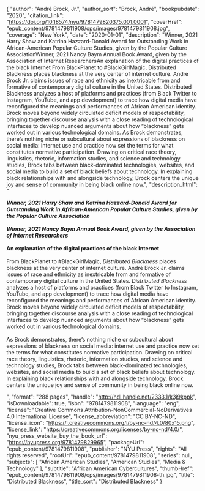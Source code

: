 {
  "author": "André Brock, Jr.",
  "author_sort": "Brock, André",
  "bookpubdate": "2020",
  "citation_link": "https://doi.org/10.18574/nyu/9781479820375.001.0001",
  "coverHref": "epub_content/9781479811908/ops/images/9781479811908.jpg",
  "coverage": "New York",
  "date": "2020-01-01",
  "description": "Winner, 2021 Harry Shaw and Katrina Hazzard-Donald Award for Outstanding Work in African-American Popular Culture Studies, given by the Popular Culture AssociationWinner, 2021 Nancy Baym Annual Book Award, given by the Association of Internet ResearchersAn explanation of the digital practices of the black Internet From BlackPlanet to #BlackGirlMagic, Distributed Blackness places blackness at the very center of internet culture. André Brock Jr. claims issues of race and ethnicity as inextricable from and formative of contemporary digital culture in the United States. Distributed Blackness analyzes a host of platforms and practices (from Black Twitter to Instagram, YouTube, and app development) to trace how digital media have reconfigured the meanings and performances of African American identity. Brock moves beyond widely circulated deficit models of respectability, bringing together discourse analysis with a close reading of technological interfaces to develop nuanced arguments about how “blackness” gets worked out in various technological domains.             As Brock demonstrates, there’s nothing niche or subcultural about expressions of blackness on social media: internet use and practice now set the terms for what constitutes normative participation. Drawing on critical race theory, linguistics, rhetoric, information studies, and science and technology studies, Brock tabs between black-dominated technologies, websites, and social media to build a set of black beliefs about technology. In explaining black relationships with and alongside technology, Brock centers the unique joy and sense of community in being black online now.",
  "description_html": "<p><b><i>Winner, 2021 Harry Shaw and Katrina Hazzard-Donald Award for Outstanding Work in African-American Popular Culture Studies, given by the Popular Culture Association</i></b><br><br><i><b>Winner, 2021 Nancy Baym Annual Book Award, given by the Association of Internet Researchers<br></b></i><br><b>An explanation of the digital practices of the black Internet </b><br><br>From BlackPlanet to #BlackGirlMagic, <i>Distributed Blackness</i> places blackness at the very center of internet culture. André Brock Jr. claims issues of race and ethnicity as inextricable from and formative of contemporary digital culture in the United States. <i>Distributed Blackness</i> analyzes a host of platforms and practices (from Black Twitter to Instagram, YouTube, and app development) to trace how digital media have reconfigured the meanings and performances of African American identity. Brock moves beyond widely circulated deficit models of respectability, bringing together discourse analysis with a close reading of technological interfaces to develop nuanced arguments about how “blackness” gets worked out in various technological domains.             <br><br>As Brock demonstrates, there’s nothing niche or subcultural about expressions of blackness on social media: internet use and practice now set the terms for what constitutes normative participation. Drawing on critical race theory, linguistics, rhetoric, information studies, and science and technology studies, Brock tabs between black-dominated technologies, websites, and social media to build a set of black beliefs about technology. In explaining black relationships with and alongside technology, Brock centers the unique joy and sense of community in being black online now.</p>",
  "format": "288 pages",
  "handle": "http://hdl.handle.net/2333.1/k3j9kppk",
  "isDownloadable": true,
  "isbn": "9781479811908",
  "language": "eng",
  "license": "Creative Commons Attribution-NonCommercial-NoDerivatives 4.0 International License",
  "license_abbreviation": "CC BY-NC-ND",
  "license_icon": "https://i.creativecommons.org/l/by-nc-nd/4.0/80x15.png",
  "license_link": "https://creativecommons.org/licenses/by-nc-nd/4.0/",
  "nyu_press_website_buy_the_book_url": "https://nyupress.org/9781479829965",
  "packageUrl": "epub_content/9781479811908",
  "publisher": "NYU Press",
  "rights": "All rights reserved",
  "rootUrl": "epub_content/9781479811908",
  "series": null,
  "subjects": [
    "African American Studies",
    "American Studies",
    "Media & Technology"
  ],
  "subtitle": "African American Cybercultures",
  "thumbHref": "epub_content/9781479811908/ops/images/9781479811908-th.jpg",
  "title": "Distributed Blackness",
  "title_sort": "Distributed Blackness"
}
